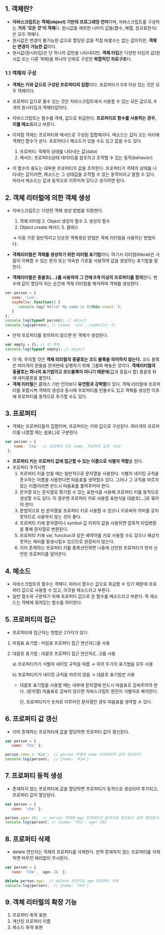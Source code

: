 ## 1. 객체란?

- **자바스크립트는 객체(object) 기반의 프로그래밍 언어**이며, 자바스크립트를 구성하는 **거의 '모든 것'이 객체**다. 원시값을 제외한 나머지 값들(함수, 배열, 정규표현식)은 모두 객체다.
- 원시값은 변경이 불가능한 값으로 할당된 값을 직접 바꿀수는 없는 값이지만, **객체는 변경이 가능한 값**이다.
- 원시값(원시타입)은 단 하나의 값만을 나타내지만, **객체 타입**은 다양한 타입의 값(원시값 또는 다른 객체)을 하나의 단위로 구성한 **복합적인 자료구조**다.

### 1.1 객체의 구성

- **객체는 키와 값으로 구성된 프로퍼티의 집합**이다. 프로퍼티가 0개 이상 있는 것은 모두 객체이다.
- 프로퍼티 값으로 올수 있는 것은 자바스크립트에서 사용할 수 있는 모든 값으로,  6개의 원시타입과 객체타입이다.

- 자바스크립트는 함수를 객체, 값으로 취급한다. **프로퍼티로 함수를 사용하는 경우, 이를 메소드**라고 부른다.

- 이처럼 객체는 프로퍼티와 메서드로 구성된 집합체이다. 메소드는 값이 오는 자리에 객체인 함수가 온다. 프로퍼티나 메소드가 있을 수도 있고 없을 수도 있다
  1. 프로퍼티: 객체의 상태를 나타내는 값(data)
  2. 메서드: 프로퍼티(상태 데이터)를 참조하고 조작할 수 있는 동작(behavior)
- 이 함수의 용도는 대부분 프로퍼티의 값을 조작한다. 프로퍼티가 객체의 상태를 나타내는 값이라면, 메소드는 그 상태값을 조작할 수 있는 동작이라고 말할 수 있다. 따라서 메소드는 값과 동작으로 이루어져 있다고 생각하면 된다.

## 2. 객체 리터럴에 의한 객체 생성

- 자바스크립트는 다양한 객체 생성 방법을 지원한다.

  1. 객체 리터럴     2.  Object 생성자 함수    3.  생성자 함수
  2. Object.create 메서드      5.  클래스

  → 이중 가장 일반적이고 단순한 객체생성 방법은 객체 리터럴을 사용하는 방법이다.

- **객체리터럴은 객체를 생성하기 위한 리터럴 표기법**이다. 여기서 리터럴(literal)은 사람이 이해할 수 있는 문자 또는 약속된 기호를 사용하여 값을 생성하는 표기법을 말한다.

- **객체리터럴은 중괄호{...}를 사용하여 그 안에 0개 이상의 프로퍼티를 정의**한다. 변수에 값이 할당이 되는 순간에 객체 리터럴를 해석하여 객체를 생성한다.

```jsx
ver person = {
   name: 'Lee',
   sayHello: function() {
      console.log(`Hello! My name is ${this.name}.`);
   }
};
console.log(typeof person); // object
console.log(person); // {name: 'Lee', sayHello: f}
```

- 만약 프로퍼티를 정의하지 않으면 빈 객체가 생성된다.

```jsx
var empty = {}; // 빈 객체
console.log(typeof empty); // object
```

- 이 때, 주의할 것은 **객체 리터럴의 중괄호는 코드 블록을 의미하지 않는다.** 코드 블록은 여러개의 문들을 한꺼번에 실행하기 위해 그룹화 해놓은 것이다. **객체리터럴의 중괄호는 하나의 표기법이고 코드블록이 아니기 때문에**(값과 동일시 함) 중괄호 뒤에 세미콜론을 붙인다.
- **객체 리터럴**은 클래스 기반 언어보다 **유연함과 강력함**이 있다. 객체 리터럴에 프로퍼티를 포함시켜 객체의 생성과 동시에 프로퍼티를 만들수도 있고 객체를 생성한 이후에 프로퍼티를 동적으로 추가할 수도 있다.

## 3. 프로퍼티

- 객체는 프로퍼티들의 집합이며, 프로퍼티는 키와 값으로 구성된다. 여러개의 프로퍼티를 나열할 때는 쉼표(,)로 구분한다.

```jsx
var person = {
    name: 'Cho'  // 프로퍼티 키는 name, 프로퍼티 값은 'Cho'
 };
```

- **프로퍼티 키는 프로퍼티 값에 접근할 수 있는 이름으로 식별자 역할**을 한다.
- 프로퍼티 주의사항
  1. 프로퍼티 키를 만들 때는 일반적으로 문자열을 사용한다. 식별자 네이밍 규칙을 준수하는 이름을 사용한다면 따옴표를 생략할수 있다. 그러나 그 규칙을 따르지 않는 이름이라면 반드시 따옴표를 붙여주어야 한다.
  2. 문자열 또는 문자열로 평가할 수 있는 표현식을 사용해 프로퍼티 키를 동적으로 생성할 수도 있다. 이 경우엔 프로퍼티 키로 사용할 표현식을 대괄호[...]로 묶어야 한다.
  3. 문법적으로 빈 문자열을 프로퍼티 키로 사용할 수 있으나 키로써의 의미를 갖지 못하므로 사용하지 않는 것이 좋다.
  4. 프로퍼티 키에 문자열이나 symbol 값 이외의 값을 사용하면 암묵적 타입변환을 통해 문자열로 변환된다.
  5. 프로퍼티 키에 var, function과 같은 예약어를 키로 사용할 수도 있으나 예상치 못하는 에러를 발생시킬수 있으므로 권장되지 않는다.
  6. 이미 존재하는 프로퍼티 키를 중복선언하면 나중에 선언한 프로퍼티가 먼저 선언한 프로퍼티를 덮어쓴다.

## 4. 메소드

- 자바스크립트의 함수는 객체다. 따라서 함수는 값으로 취급할 수 있기 때문에 프로퍼티 값으로 사용할 수 있고, 이것을 메소드라고 부른다.
- 일반 함수와 구분하기 위해 프로퍼티 값으로 온 함수를 메소드라고 부른다. 즉 메소드는 객체에 묶여있는 함수를 의미한다.

## 5. 프로퍼티의 접근

- 프로퍼티에 접근하는 방법은 2가지가 있다.

1. 마침표 표기법 : 마침표 프로퍼티 접근 연산자(.)을 사용

2. 대괄호 표기법 : 대괄호 프로퍼티 접근 연산자([...])를 사용

   a) 프로퍼티키가 식별자 네이밍 규칙을 따름 → 위의 두가지 표기법을 모두 사용

   b) 프로퍼티키가 네이밍 규칙을 따르지 않음 → 대괄호 표기법만 사용

   - 대괄호 표기법을 사용할 때는 내부에 문자열에 반드시 따옴표로 감싸주어야 한다.       (문자열)    따옴표로 감싸지 않으면 자바스크립트 엔진이 식별자로 해석한다.

     단, 프로퍼티키가 숫자로 이루어진 문자열인 경우 따옴표를 생략할 수 있다.

## 6. 프로퍼티 값 갱신

- 이미 존재하는 프로퍼티에 값을 할당하면 프로퍼티 값이 갱신된다.

```jsx
var person = {
   name: 'Cho' };

person.name = 'Kim';  // person 객체의 name 프로퍼티의 값이 갱신된다.
console.log(person);  // {name: 'Kim'}
```

## 7. 프로퍼티 동적 생성

- 존재하지 않는 프로퍼티에 값을 할당하면 프로퍼티가 동적으로 생성되어 추가되고, 프로퍼티 값이 할당된다.

```jsx
var person = {
   name: 'cho' };

person.age= 26;  // person 객체에 age 프로퍼티가 동적으로 생성되고 값이 할당된다.
console.log(person); // {naem: 'Cho', age: 26}
```

## 8. 프로퍼티 삭제

- delete 연산자는 객체의 프로퍼티를 삭제한다. 만약 존재하지 않는 프로퍼티를 삭제하면 아무런 에러없이 무시된다.

```jsx
var person = {
   name: 'Cho',  age= 26  };

delete person.age;  // delete 연산자로 age 프로퍼티 삭제
console.log(person);  // {name: 'Cho'}
```



## 9. 객체 리터럴의 확장 기능

1. 프로퍼티 축약 표현
2. 계산된 프로퍼티 이름
3. 메소드 축약 표현

